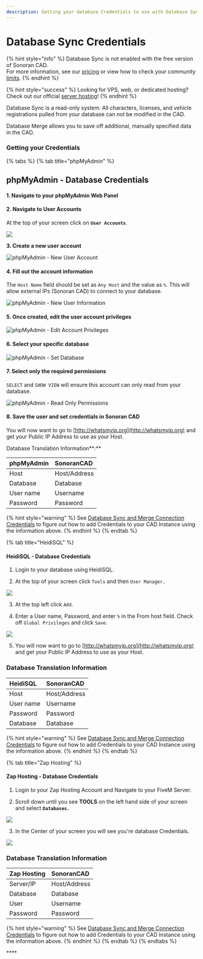 ```yaml
---
description: Getting your database Credentials to use with Database Sync.
---
```


# Database Sync Credentials

{% hint style="info" %}
Database Sync is not enabled with the free version of Sonoran CAD.  
For more information, see our [pricing](../../../pricing/faq/) or view how to check your community [limits](../../getting-started/view-your-limits.md).
{% endhint %}

{% hint style="success" %}
Looking for VPS, web, or dedicated hosting? Check out our official [server hosting](../../../vps-hosting-1/vps-hosting.md)!
{% endhint %}

Database Sync is a read-only system. All characters, licenses, and vehicle registrations pulled from your database can not be modified in the CAD.  
  
Database Merge allows you to save off additional, manually specified data in the CAD.

### Getting your Credentials

{% tabs %}
{% tab title="phpMyAdmin" %}
## phpMyAdmin - Database Credentials

#### **1. Navigate to your phpMyAdmin Web Panel**

#### **2. Navigate to User Accounts**

At the top of your screen click on **`User Accounts`**.

![](../../../.gitbook/assets/image%20%28136%29.png)

**3. Create a new user account**

![phpMyAdmin - New User Account](../../../.gitbook/assets/image%20%28135%29.png)

#### **4. Fill out the account information**

The `Host Name` field should be set as `Any Host` and the value as `%`. This will allow external IPs \(Sonoran CAD\) to connect to your database.

![phpMyAdmin - New User Information](../../../.gitbook/assets/image%20%28142%29.png)

#### **5. Once created, edit the user account privileges**

![phpMyAdmin - Edit Account Privileges](../../../.gitbook/assets/image%20%28140%29.png)

#### **6. Select your specific database**

![phpMyAdmin - Set Database](../../../.gitbook/assets/image%20%28143%29.png)

#### **7. Select only the required permissions**

`SELECT` and `SHOW VIEW` will ensure this account can only read from your database.

![phpMyAdmin - Read Only Permissions](../../../.gitbook/assets/image%20%28144%29.png)

#### 8. Save the user and set credentials in Sonoran CAD

You will now want to go to [http://whatsmyip.org](http://whatsmyip.org) and get your Public IP Address to use as your Host.

Database Translation Information**:**

| phpMyAdmin | SonoranCAD |
| :--- | :--- |
| Host | Host/Address |
| Database | Database |
| User name | Username |
| Password | Password |

{% hint style="warning" %}
See [Database Sync and Merge Connection Credentials](./#written-configuration-guide) to figure out how to add Credentials to your CAD Instance using the information above.
{% endhint %}
{% endtab %}

{% tab title="HeidiSQL" %}
#### HeidiSQL - Database Credentials

1. Login to your database using HeidiSQL. 

2. At the top of your screen click `Tools` and then `User Manager.`

![](../../../.gitbook/assets/image%20%28131%29.png)

3. At the top left click `Add`.

4. Enter a User name, Password, and enter `%` in the From host field. Check off `Global Privileges` and click `Save`.

![](../../../.gitbook/assets/image%20%28138%29.png)



5. You will now want to go to [http://whatsmyip.org](http://whatsmyip.org) and get your Public IP Address to use as your Host.

### Database Translation Information

| HeidiSQL | SonoranCAD |
| :--- | :--- |
| Host | Host/Address |
| User name | Username |
| Password | Password |
| Database | Database |

{% hint style="warning" %}
See [Database Sync and Merge Connection Credentials](./#written-configuration-guide) to figure out how to add Credentials to your CAD Instance using the information above.
{% endhint %}
{% endtab %}

{% tab title="Zap Hosting" %}
#### Zap Hosting - Database Credentials

1. Login to your Zap Hosting Account and Navigate to your FiveM Server.

2. Scroll down until you see **TOOLS** on the left hand side of your screen and select **`Databases`.**

![](../../../.gitbook/assets/image%20%28133%29.png)

3. In the Center of your screen you will see you're database Credentials. 

![](../../../.gitbook/assets/image%20%28134%29.png)



### Database Translation Information

| Zap Hosting | SonoranCAD |
| :--- | :--- |
| Server/IP | Host/Address |
| Database | Database |
| User | Username |
| Password | Password |



{% hint style="warning" %}
See [Database Sync and Merge Connection Credentials](./#written-configuration-guide) to figure out how to add Credentials to your CAD Instance using the information above.
{% endhint %}
{% endtab %}
{% endtabs %}





\*\*\*\*







